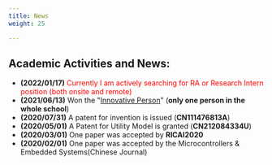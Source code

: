 ```yaml
---
title: News
weight: 25

---
```


## Academic Activities and News:
- **(2022/01/17)** <span style="color: red">Currently I am actively searching for RA or Research Intern position (both onsite and remote)</span>
- **(2021/06/13)** Won the "<a href="https://tuanwei.lzjtu.edu.cn/info/1043/2997.htm">Innovative Person</a>" (**only one person in the whole school**)
- **(2020/07/31)** A patent for invention is issued (**CN111476813A**)
- **(2020/05/01)** A Patent for Utility Model is granted (**CN212084334U**)
- **(2020/03/01)** One paper was accepted by **RICAI2020**
- **(2020/02/01)** One paper was accepted by the Microcontrollers & Embedded Systems(Chinese Journal)


